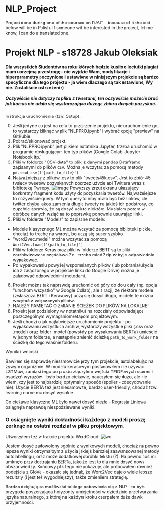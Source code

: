 # NLP_Project
Project done during one of the courses on PJAIT - because of it the text below will be in Polish. If someone will be interested in the project, let me know, I can do a translated one.

# Projekt NLP - s18728 Jakub Oleksiak

#### Dla wszystkich Studentów na roku których będzie kusiło o leciutki plagiat mam uprzejmą przestrogę - nie wyjdzie Wam, modyfikacje i hiperparametry poczynione i ustawione w niniejszym projekcie są bardzo specyficzne dla tego projektu - ja wiem dlaczego są tak ustawione, Wy nie. Zostaliście ostrzeżeni :)
##### Oczywiście nie dotyczy to pliku z tweetami, ten oczywiście możecie brać jak komuś nie udało się wystarczająco dużego zbioru danych pozyskać.

Instrukcja uruchomienia (tzw. Setup):

0. Jeśli jedyne co jest na celu to przejrzenie projektu, nie uruchomienie go, to wystarczy kliknąć w plik "NLPPRO.ipynb" i wybrać opcję "preview" na GitHubie.
1. Pobrać/sklonować projekt.
2. Plik "NLPPRO.ipynb" jest plikiem notatnika Jupyter, trzeba uruchomić w programie obsługującym ten typ plików (Google Colab, Jupyter Notebook itp.)
3. Pliki w folderze "CSV-data" to pliki z danymi pandas Dataframe zapisanymi do plików csv. Można je wczytać za pomocą metody `pd.read_csv(f'{path_to_file}')`
4. Najważniejszy z plików .csv to plik "tweets45k.csv". Jest to zbiór 45 tysięcy tweetów pozyskanych poprzez użycie api Twittera wraz z biblioteką Tweepy.
![image](https://github.com/JakubOleksiak/NLP_Project/assets/69526785/b58471d4-fc50-4b67-b61c-0558c2d5719e)
Powyższy zrzut ekranu ukazujący konkretny fragment kodu użyty do pozyskania tweetów. Najważniejsze to oczywiście query. W tym query to niby miało być bez linków, ale twitter chyba jakoś zamienia długie tweety na jakieś ich podstrony, co zupełnie sprawia, że są dosyć ucięte niektóre. Musiałem potem w obróbce danych wziąć na to poprawkę ponownie usuwając linki.
5.   Pliki w folderze "Models" to zapisane modele:
- Modele klasycznego ML można wczytać za pomocą biblioteki pickle, chociaż to trochę na wyrost, bo uczą się super szybko.
- "word2vec.model" można wczytać za pomocą `Word2Vec.load(f'{path_to_file}')`
- Pliki w folderze Keras oraz pliki w folderze BERT są to pliki zarchiwizowane częściowe 7z - trzeba mieć 7zip żeby je odpowiednio wypakować.
- Po wypakowaniu powyżej wspomnianych plików (lub pobrania/użycia ich z załączonego w projekcie linku do Google Drive) można je załadować odpowiednimi metodami.
6. Projekt można tak naprawdę uruchomić od góry do dołu cały (np. opcja "uruchom wszystko" w Google Collab), ale z racji, że niektóre modele (zwłaszcza BERT i Kerasowy) uczą się dosyć długo, modele te można wczytać z załączonych plików.
7. NALEŻY PAMIĘTAĆ O ZMIANIE ŚCIEŻEK DO PLIKÓW NA LOKALNE!
8. Projekt jest podzielony (w notatniku) na rozdziały odpowiadające poszczególnym wymaganiom/etapom projektowym.
9. Jeśli chodzi o jak najłatwiejsze uruchomienie projektu - po wypakowaniu wszystkich archiw, wystarczy wszystkie pliki (.csv oraz .model) oraz folder .model (powstały po wypakowaniu BERTa) umieścić w jednym folderze, a następnie zmienić ścieżkę `path_to_work_folder` na ścieżkę do tego właśnie folderu.


Wyniki i wnioski

Bawiłem się naprawdę niesamowicie przy tym projekcie, autolabelując na żywym organizmie.
W modelu kerasowym postanowiłem nie używać LSTMów, zamiast tego po prostu złączyłem wejścia TFIDFowych scores i osadzeń wyrazów - było bardzo ciekawie, nauczyłem się dużo, ale nie wiem, czy jest to najbardziej optymalny sposób (spoiler - zdecydowanie nie).
Użycie BERTA też jest niesamowite, bardzo user-friendly, chociaż tzw. learning curve ma dosyć wysokie.

Co ciekawe klasyczne ML było nawet dosyć niezłe - Regresja Liniowa osiągnęła naprawdę niespodziewane wyniki.

### O osiągnięte wyniki dokładności każdego z modeli proszę zerknąć na ostatni rozdział w pliku projektowym.

Utworzyłem też w trakcie projektu WordCloud:
![wc](https://github.com/JakubOleksiak/NLP_Project/assets/69526785/410a0745-d1ad-43f3-8d4d-b2b9bb0170db)

Jestem dosyć zadowolony ogólnie z wynikowych modeli, chociaż na pewno lepsze wyniki otrzymałbym z użycia jakiejś bardziej zaawansowanej metody autolabellingu, oraz może dodatkowej obróbki tekstu (?).
Na pewno coś mi umknęło przy dostrajaniu BERTa, jako że jest to dla mnie dosyć nowy obszar wiedzy.
Końcowy plik tego nie pokazuje, ale próbowałem również podejścia z GloVe - okazało się jednak, że Word2Vec daje o wiele lepsze rezultaty (i jest też wygodniejszy), także zmieniłem strategię.

Bardzo dziękuję za możliwość takiego pobawienia się z NLP - to była przygoda poszerzająca horyzonty umiejętności w dziedzinie przetwarzania języka naturalnego, z której na każdym kroku czerpałem duże dawki przyjemności.
